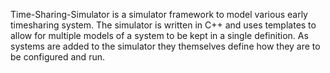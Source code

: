 Time-Sharing-Simulator is a simulator framework to model various early timesharing system.
The simulator is written in C++ and uses templates to allow for multiple models of a system
to be kept in a single definition. As systems are added to the simulator they themselves 
define how they are to be configured and run.
